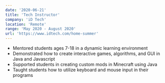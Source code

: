 ```yaml
---
date: '2020-06-21'
title: 'Tech Instructor'
company: 'iD Tech'
location: 'Remote'
range: 'May 2020 - August 2020'
url: 'https://www.idtech.com/home-summer'
---
```


- Mentored students ages 7-18 in a dynamic learning environment
- Demonstrated how to create interactive games, algorithms, and GUI in Java and Javascript
- Supported students in creating custom mods in Minecraft using Java
- Taught students how to utilize keyboard and mouse input in their programs
